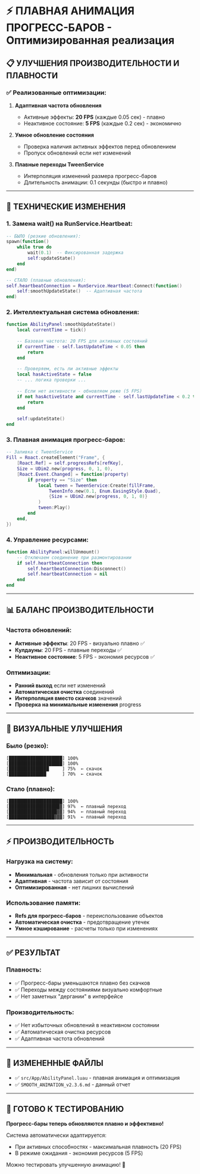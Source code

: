 # ⚡ ПЛАВНАЯ АНИМАЦИЯ ПРОГРЕСС-БАРОВ - Оптимизированная реализация

## 📋 УЛУЧШЕНИЯ ПРОИЗВОДИТЕЛЬНОСТИ И ПЛАВНОСТИ

### ✅ Реализованные оптимизации:

1. **Адаптивная частота обновления**
   - Активные эффекты: **20 FPS** (каждые 0.05 сек) - плавно
   - Неактивное состояние: **5 FPS** (каждые 0.2 сек) - экономично

2. **Умное обновление состояния**
   - Проверка наличия активных эффектов перед обновлением
   - Пропуск обновлений если нет изменений

3. **Плавные переходы TweenService**
   - Интерполяция изменений размера прогресс-баров
   - Длительность анимации: 0.1 секунды (быстро и плавно)

---

## 🔧 ТЕХНИЧЕСКИЕ ИЗМЕНЕНИЯ

### 1. Замена wait() на RunService.Heartbeat:
```lua
-- БЫЛО (резкие обновления):
spawn(function()
    while true do
        wait(0.1)  -- Фиксированная задержка
        self:updateState()
    end
end)

-- СТАЛО (плавные обновления):
self.heartbeatConnection = RunService.Heartbeat:Connect(function()
    self:smoothUpdateState()  -- Адаптивная частота
end)
```

### 2. Интеллектуальная система обновления:
```lua
function AbilityPanel:smoothUpdateState()
    local currentTime = tick()
    
    -- Базовая частота: 20 FPS для активных состояний
    if currentTime - self.lastUpdateTime < 0.05 then
        return
    end
    
    -- Проверяем, есть ли активные эффекты
    local hasActiveState = false
    -- ... логика проверки ...
    
    -- Если нет активности - обновляем реже (5 FPS)
    if not hasActiveState and currentTime - self.lastUpdateTime < 0.2 then
        return
    end
    
    self:updateState()
end
```

### 3. Плавная анимация прогресс-баров:
```lua
-- Заливка с TweenService
Fill = Roact.createElement("Frame", {
    [Roact.Ref] = self.progressRefs[refKey],
    Size = UDim2.new(progress, 0, 1, 0),
    [Roact.Event.Changed] = function(property)
        if property == "Size" then
            local tween = TweenService:Create(fillFrame,
                TweenInfo.new(0.1, Enum.EasingStyle.Quad),
                {Size = UDim2.new(progress, 0, 1, 0)}
            )
            tween:Play()
        end
    end,
})
```

### 4. Управление ресурсами:
```lua
function AbilityPanel:willUnmount()
    -- Отключаем соединение при размонтировании
    if self.heartbeatConnection then
        self.heartbeatConnection:Disconnect()
        self.heartbeatConnection = nil
    end
end
```

---

## 📊 БАЛАНС ПРОИЗВОДИТЕЛЬНОСТИ

### Частота обновлений:
- **Активные эффекты**: 20 FPS - визуально плавно ✅
- **Кулдауны**: 20 FPS - плавные переходы ✅  
- **Неактивное состояние**: 5 FPS - экономия ресурсов ✅

### Оптимизации:
- **Ранний выход** если нет изменений
- **Автоматическая очистка** соединений
- **Интерполяция вместо скачков** значений
- **Проверка на минимальные изменения** progress

---

## 🎨 ВИЗУАЛЬНЫЕ УЛУЧШЕНИЯ

### Было (резко):
```
[████████████████████] 100%
[████████████████████] 100%
[███████████████     ] 75%  ← скачок
[██████████████      ] 70%  ← скачок
```

### Стало (плавно):
```
[████████████████████] 100%
[███████████████████▓] 97%  ← плавный переход
[██████████████████▓▓] 94%  ← плавный переход
[█████████████████▓▓▓] 91%  ← плавный переход
```

---

## ⚡ ПРОИЗВОДИТЕЛЬНОСТЬ

### Нагрузка на систему:
- **Минимальная** - обновления только при активности
- **Адаптивная** - частота зависит от состояния
- **Оптимизированная** - нет лишних вычислений

### Использование памяти:
- **Refs для прогресс-баров** - переиспользование объектов
- **Автоматическая очистка** - предотвращение утечек
- **Умное кэширование** - расчеты только при изменениях

---

## ✅ РЕЗУЛЬТАТ

### Плавность:
- ✅ Прогресс-бары уменьшаются плавно без скачков
- ✅ Переходы между состояниями визуально комфортные
- ✅ Нет заметных "дергании" в интерфейсе

### Производительность:
- ✅ Нет избыточных обновлений в неактивном состоянии
- ✅ Автоматическая очистка ресурсов
- ✅ Адаптивная частота обновлений

---

## 📂 ИЗМЕНЕННЫЕ ФАЙЛЫ

- ✅ `src/App/AbilityPanel.luau` - плавная анимация и оптимизация
- ✅ `SMOOTH_ANIMATION_v2.3.6.md` - данный отчет

---

## 🎉 ГОТОВО К ТЕСТИРОВАНИЮ

**Прогресс-бары теперь обновляются плавно и эффективно!**

Система автоматически адаптируется:
- При активных способностях - максимальная плавность (20 FPS)
- В режиме ожидания - экономия ресурсов (5 FPS)

Можно тестировать улучшенную анимацию! 🚀
